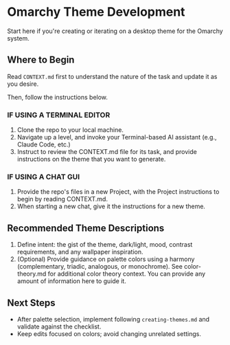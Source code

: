 # Omarchy Theme Development

Start here if you're creating or iterating on a desktop theme for the Omarchy system.

## Where to Begin

 Read `CONTEXT.md` first to understand the nature of the task and update it as you desire. 

 Then, follow the instructions below.

### IF USING A TERMINAL EDITOR
1. Clone the repo to your local machine.
2. Navigate up a level, and invoke your Terminal-based AI assistant (e.g., Claude Code, etc.)
3. Instruct to review the CONTEXT.md file for its task, and provide instructions on the theme that you want to generate.

### IF USING A CHAT GUI
1. Provide the repo's files in a new Project, with the Project instructions to begin by reading CONTEXT.md. 
2. When starting a new chat, give it the instructions for a new theme.


## Recommended Theme Descriptions

1. Define intent: the gist of the theme, dark/light, mood, contrast requirements, and any wallpaper inspiration. 
2. (Optional) Provide guidance on palette colors using a harmony (complementary, triadic, analogous, or monochrome). See color-theory.md for additional color theory context. You can provide any amount of information here to guide it.

## Next Steps

- After palette selection, implement following `creating-themes.md` and validate against the checklist.
- Keep edits focused on colors; avoid changing unrelated settings.



